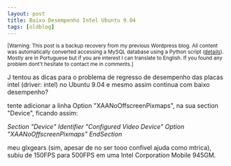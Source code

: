 ```yaml
---
layout: post
title: Baixo Desempenho Intel Ubuntu 9.04
tags: [oldblog]
---
```


<small>[Warning: This post is a backup recovery from my previous Wordpress blog. All content was automatically converted accessing a MySQL database using a Python script (<a href="http://maluta.github.io/blog/convert-wordpress-to-jekyll/">details</a>). Mostly are in Portuguese but if you are interest I can translate to English. If you found any problem dont't hesitate to contact me in comments.]</small>



J tentou as dicas para o problema de regresso de desempenho das placas intel (driver: intel) no Ubuntu 9.04 e mesmo assim continua com baixo desempenho?

tente adicionar a linha Option      "XAANoOffscreenPixmaps", na sua section "Device", ficando assim:

<em>Section "Device"
Identifier  "Configured Video Device"
Option      "XAANoOffscreenPixmaps"
EndSection</em>

meu glxgears (sim, apesar de no ser tooo confivel ajuda como mtrica), subiu de 150FPS para 500FPS em uma Intel Corporation Mobile 945GM.